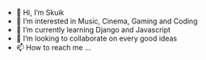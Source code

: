 - 👋 Hi, I’m Skuik
- 👀 I’m interested in Music, Cinema, Gaming and Coding
- 🌱 I’m currently learning Django and Javascript
- 💞️ I’m looking to collaborate on every good ideas
- 📫 How to reach me ...

<!---
Skuik/Skuik is a ✨ special ✨ repository because its `README.md` (this file) appears on your GitHub profile.
You can click the Preview link to take a look at your changes.
--->
